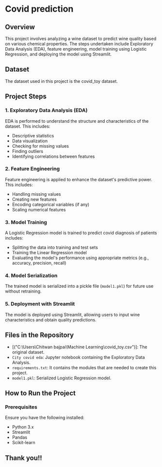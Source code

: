 # Covid prediction

## Overview
This project involves analyzing a wine dataset to predict wine quality based on various chemical properties. The steps undertaken include Exploratory Data Analysis (EDA), feature engineering, model training using Logistic Regression, and deploying the model using Streamlit.

## Dataset
The dataset used in this project is the covid_toy dataset.
## Project Steps

### 1. Exploratory Data Analysis (EDA)
EDA is performed to understand the structure and characteristics of the dataset. This includes:
- Descriptive statistics
- Data visualization
- Checking for missing values
- Finding outliers
- Identifying correlations between features

### 2. Feature Engineering
Feature engineering is applied to enhance the dataset's predictive power. This includes:
- Handling missing values
- Creating new features
- Encoding categorical variables (if any)
- Scaling numerical features

### 3. Model Training
A Logistic Regression model is trained to predict covid diagnosis of patients includes:
- Splitting the data into training and test sets
- Training the Linear Regression model
- Evaluating the model's performance using appropriate metrics (e.g., accuracy, precision, recall)

### 4. Model Serialization
The trained model is serialized into a pickle file (`model1.pkl`) for future use without retraining.

### 5. Deployment with Streamlit
The model is deployed using Streamlit, allowing users to input wine characteristics and obtain quality predictions.

## Files in the Repository
- [("C:\Users\Chitwan bajpai\Machine Learning\covid_toy.csv")]: The original dataset.
- `City covid eda`: Jupyter notebook containing the Exploratory Data Analysis.
- `requirements.txt`: It contains the modules that are needed to create this project.
- `model1.pkl`: Serialized Logistic Regression model.


## How to Run the Project

### Prerequisites
Ensure you have the following installed:
- Python 3.x
- Streamlit
- Pandas
- Scikit-learn

## Thank you!!

